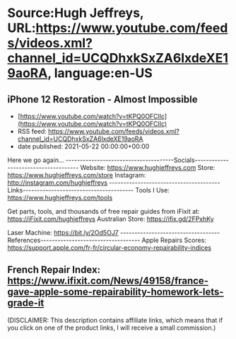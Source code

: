 # Source:Hugh Jeffreys, URL:https://www.youtube.com/feeds/videos.xml?channel_id=UCQDhxkSxZA6lxdeXE19aoRA, language:en-US

## iPhone 12 Restoration - Almost Impossible
 - [https://www.youtube.com/watch?v=tKPQ0OFClIc](https://www.youtube.com/watch?v=tKPQ0OFClIc)
 - RSS feed: https://www.youtube.com/feeds/videos.xml?channel_id=UCQDhxkSxZA6lxdeXE19aoRA
 - date published: 2021-05-22 00:00:00+00:00

Here we go again...
--------------------------------------Socials-------------------------------------
Website: https://www.hughjeffreys.com
Store: https://www.hughjeffreys.com/store
Instagram: http://instagram.com/hughjeffreys
---------------------------------------Links---------------------------------------
Tools I Use: https://www.hughjeffreys.com/tools

Get parts, tools, and thousands of free repair guides from iFixit at: 
                               https://iFixit.com/hughjeffreys
Australian Store: https://ifix.gd/2FPxhKy

Laser Machine: https://bit.ly/2Od5OJ7
-----------------------------------References-----------------------------------
Apple Repairs Scores: https://support.apple.com/fr-fr/circular-economy-repairability-indices

French Repair Index: https://www.ifixit.com/News/49158/france-gave-apple-some-repairability-homework-lets-grade-it
---------------------------------------------------------------------------------------

(DISCLAIMER: This description contains affiliate links, which means that if you click on one of the product links, l will receive a small commission.)

